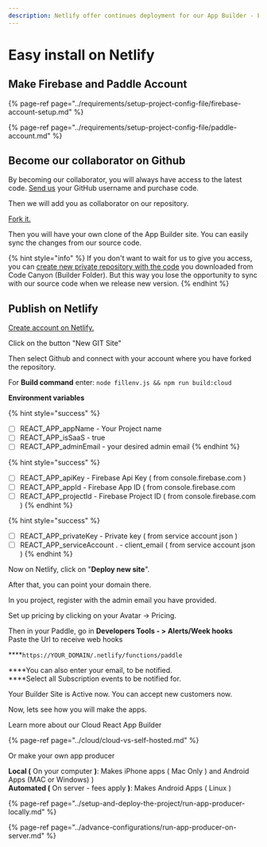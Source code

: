 ```yaml
---
description: Netlify offer continues deployment for our App Builder - For free.
---
```


# Easy install on Netlify

## Make Firebase and Paddle Account

{% page-ref page="../requirements/setup-project-config-file/firebase-account-setup.md" %}

{% page-ref page="../requirements/setup-project-config-file/paddle-account.md" %}

## Become our collaborator on Github

By  becoming our collaborator, you will always have access to the latest code. [Send us](https://help.mobidonia.com/#reactappbuilder) your GitHub username and purchase code. 

Then we will add you as collaborator on our repository.

[Fork it. ](https://help.github.com/en/github/getting-started-with-github/fork-a-repo)

Then you will have your own clone of the App Builder site. You can easily sync the changes from our source code.

{% hint style="info" %}
If you don't want to wait for us to give you access, you can [create new private repository with the code](https://www.softwarelab.it/2018/10/12/adding-an-existing-project-to-github-using-the-command-line/) you downloaded from Code Canyon \(Builder Folder\). But this way you lose the opportunity to sync with our source code when we release new version. 
{% endhint %}

## Publish on Netlify

[Create account on Netlify.](https://www.netlify.com/)

Click on the button "New GIT Site" 

Then select Github and connect with your account where you have forked the repository. 

For **Build command** enter: `node fillenv.js && npm run build:cloud`

**Environment variables**

{% hint style="success" %}
* [ ] REACT\_APP\_appName              - Your Project name
* [ ] REACT\_APP\_isSaaS                    - true
* [ ] REACT\_APP\_adminEmail           - your desired admin email
{% endhint %}

{% hint style="success" %}
* [ ] REACT\_APP\_apiKey                    - Firebase Api Key \( from console.firebase.com \)
* [ ] REACT\_APP\_appId                      - Firebase App ID \( from console.firebase.com
* [ ] REACT\_APP\_projectId                - Firebase Project ID \( from console.firebase.com \)
{% endhint %}

{% hint style="success" %}
* [ ] REACT\_APP\_privateKey             - Private key \( from service account json \)
* [ ] REACT\_APP\_serviceAccount . - client\_email \( from service account json \)
{% endhint %}

Now on Netlify, click on "**Deploy new site**". 

After that, you can point your domain there. 

In you project, register with the admin email you have provided. 

Set up pricing by clicking on your Avatar -&gt; Pricing. 

Then in your Paddle, go in **Developers Tools - &gt; Alerts/Week hooks**  
Paste the Url to receive web hooks   
  
****`https://YOUR_DOMAIN/.netlify/functions/paddle`  
  
****You can also enter your email, to be notified.  
****Select all Subscription events to be notified for.

Your Builder Site is Active now. You can accept new customers now. 

Now, lets see how you will make the apps. 

Learn more about our Cloud React App Builder

{% page-ref page="../cloud/cloud-vs-self-hosted.md" %}

Or make your own app producer 

**Local \(** On your computer **\)**: Makes iPhone apps \( Mac Only \) and Android Apps \(MAC or Windows\) \)   
**Automated \(** On server - fees apply **\)**: Makes Android Apps \( Linux  \)

{% page-ref page="../setup-and-deploy-the-project/run-app-producer-locally.md" %}

{% page-ref page="../advance-configurations/run-app-producer-on-server.md" %}







